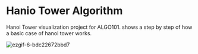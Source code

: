# Hanio Tower Algorithm
Hanoi Tower visualization project for ALGO101. shows a step by step of how a basic case of hanoi tower works.

![ezgif-6-bdc22672bbd7](https://user-images.githubusercontent.com/32411021/78574086-2f91be80-7832-11ea-963a-885bb4d74c9f.gif)
